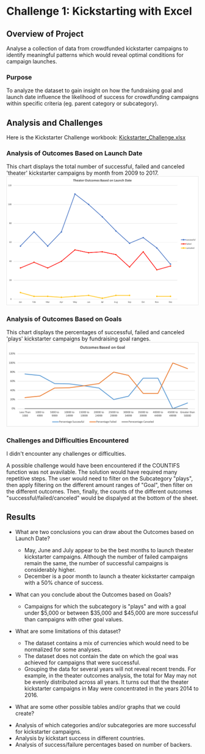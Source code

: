 # Challenge 1: Kickstarting with Excel

## Overview of Project
Analyse a collection of data from crowdfunded kickstarter campaigns to identify meaningful patterns which would reveal optimal conditions for campaign launches.

### Purpose
To analyze the dataset to gain insight on how the fundraising goal and launch date influence the likelihood of success for crowdfunding campaigns within specific criteria (eg. parent category or subcategory).

## Analysis and Challenges
   Here is the Kickstarter Challenge workbook:
   [Kickstarter_Challenge.xlsx](https://github.com/Hala-INTJ/Kickstarter-analysis/blob/main/Kickstarter_Challenge.xlsx)     
        
### Analysis of Outcomes Based on Launch Date
   This chart displays the total number of successful, failed and canceled 'theater' kickstarter campaigns by month from 2009 to 2017. 
   ![Theater_Outcomes_vs_Launch](https://github.com/Hala-INTJ/Kickstarter-analysis/blob/main/Theater_Outcomes_vs_Launch.png)

### Analysis of Outcomes Based on Goals
   This chart displays the percentages of successful, failed and canceled 'plays' kickstarter campaigns by fundraising goal ranges.
   ![Outcomes_vs_Goals](https://github.com/Hala-INTJ/Kickstarter-analysis/blob/main/Outcomes_vs_Goals.png)
    
### Challenges and Difficulties Encountered
I didn't encounter any challenges or difficulties. 

A possible challenge would have been encountered if the COUNTIFS function was not avavilable. The solution would have required many repetitive steps. The user would need to filter on the Subcategory "plays", then apply filtering on the different amount ranges of "Goal", then filter on the different outcomes. Then, finally, the counts of the different outcomes "successful/failed/canceled" would be dispalyed at the bottom of the sheet.    

## Results

- What are two conclusions you can draw about the Outcomes based on Launch Date?
   * May, June and July appear to be the best months to launch theater kickstarter campaigns. Although the number of failed campaigns remain the same, the number of successful campaigns is considerably higher.
   * December is a poor month to launch a theater kickstarter campaign with a 50% chance of success.  

- What can you conclude about the Outcomes based on Goals?
   * Campaigns for which the subcategory is "plays" and with a goal under $5,000 or between $35,000 and $45,000 are more successful than campaigns with other goal values.
    
- What are some limitations of this dataset?
    * The dataset contains a mix of currencies which would need to be normalized for some analyses.
    * The dataset does not contain the date on which the goal was achieved for campaigns that were successful.
    * Grouping the data for several years will not reveal recent trends. For example, in the theater outcomes analysis, the total for May may not be evenly distributed across all years. It turns out that the theater kickstarter campaigns in May were concentrated in the years 2014 to 2016.

- What are some other possible tables and/or graphs that we could create?
*  Analysis of which categories and/or subcategories are more successful for kickstarter campaigns.
*  Analysis by kickstart success in different countries.
*  Analysis of success/failure percentages based on number of backers.

